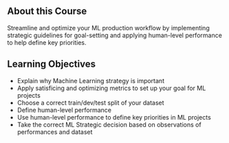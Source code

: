 ## About this Course
Streamline and optimize your ML production workflow by implementing strategic guidelines for goal-setting and applying human-level performance to help define key priorities.

## Learning Objectives
* Explain why Machine Learning strategy is important
* Apply satisficing and optimizing metrics to set up your goal for ML projects
* Choose a correct train/dev/test split of your dataset
* Define human-level performance
* Use human-level performance to define key priorities in ML projects
* Take the correct ML Strategic decision based on observations of performances and dataset
